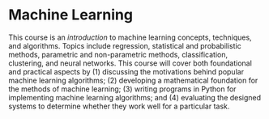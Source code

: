 # Machine Learning 

This course is an *introduction* to machine learning concepts, techniques, and algorithms. Topics include regression, statistical and probabilistic methods, parametric and non-parametric methods, classification, clustering, and neural networks. This course will cover both foundational and practical aspects by (1) discussing the motivations behind popular machine learning algorithms; (2) developing a mathematical foundation for the methods of machine learning; (3) writing programs in Python for implementing machine learning algorithms; and (4) evaluating the designed systems to determine whether they work well for a particular task.
